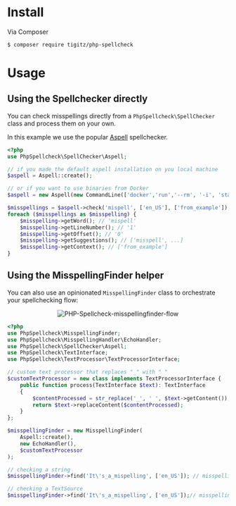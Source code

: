 
# Install

Via Composer

```sh
$ composer require tigitz/php-spellcheck
```

# Usage

## Using the Spellchecker directly

You can check misspellings directly from a `PhpSpellcheck\SpellChecker` class and process them on your own.

In this example we use the popular [Aspell](../03_Spellcheckers/01_Aspell.md) spellchecker.

```php
<?php
use PhpSpellcheck\SpellChecker\Aspell;

// if you made the default aspell installation on you local machine
$aspell = Aspell::create();

// or if you want to use binaries from Docker
$aspell = new Aspell(new CommandLine(['docker','run','--rm', '-i', 'starefossen/aspell']);

$misspellings = $aspell->check('mispell', ['en_US'], ['from_example']);
foreach ($misspellings as $misspelling) {
    $misspelling->getWord(); // 'mispell'
    $misspelling->getLineNumber(); // '1'
    $misspelling->getOffset(); // '0'
    $misspelling->getSuggestions(); // ['misspell', ...]
    $misspelling->getContext(); // ['from_example']
}
```

## Using the MisspellingFinder helper

You can also use an opinionated `MisspellingFinder` class to orchestrate your
spellchecking flow:

<p align="center">
    <img src="https://i.imgur.com/n3JjWgh.png" alt="PHP-Spellcheck-misspellingfinder-flow">
</p>

```php
<?php
use PhpSpellcheck\MisspellingFinder;
use PhpSpellcheck\MisspellingHandler\EchoHandler;
use PhpSpellcheck\SpellChecker\Aspell;
use PhpSpellcheck\TextInterface;
use PhpSpellcheck\TextProcessor\TextProcessorInterface;

// custom text processor that replaces "_" with " "
$customTextProcessor = new class implements TextProcessorInterface {
    public function process(TextInterface $text): TextInterface
    {
        $contentProcessed = str_replace('_', ' ', $text->getContent());
        return $text->replaceContent($contentProcessed);
    }
};

$misspellingFinder = new MisspellingFinder(
    Aspell::create(),
    new EchoHandler(),
    $customTextProcessor
);

// checking a string
$misspellingFinder->find('It\'s_a_mispelling', ['en_US']); // misspellings are echoed

// checking a TextSource
$misspellingFinder->find('It\'s_a_mispelling', ['en_US']);// misspellings are echoed
```
